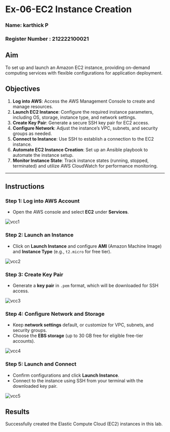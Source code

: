 # Ex-06-EC2 Instance Creation

### Name: karthick P
### Register Number : 212222100021

## **Aim**
To set up and launch an Amazon EC2 instance, providing on-demand computing services with flexible configurations for application deployment.

## **Objectives**
1. **Log into AWS**: Access the AWS Management Console to create and manage resources.
2. **Launch EC2 Instance**: Configure the required instance parameters, including OS, storage, instance type, and network settings.
3. **Create Key Pair**: Generate a secure SSH key pair for EC2 access.
4. **Configure Network**: Adjust the instance’s VPC, subnets, and security groups as needed.
5. **Connect to Instance**: Use SSH to establish a connection to the EC2 instance.
6. **Automate EC2 Instance Creation**: Set up an Ansible playbook to automate the instance setup.
7. **Monitor Instance State**: Track instance states (running, stopped, terminated) and utilize AWS CloudWatch for performance monitoring.

---

## **Instructions**

### Step 1: Log into AWS Account
   - Open the AWS console and select **EC2** under **Services**.

![vcc1](https://github.com/user-attachments/assets/44fa39e0-9b38-4e17-9c7a-c20a1a99170e)


### Step 2: Launch an Instance
   - Click on **Launch Instance** and configure **AMI** (Amazon Machine Image) and **Instance Type** (e.g., `t2.micro` for free tier).

![vcc2](https://github.com/user-attachments/assets/613ba8f0-872e-4d7d-95bd-c93c56afd5fe)


### Step 3: Create Key Pair
   - Generate a **key pair** in `.pem` format, which will be downloaded for SSH access.

![vcc3](https://github.com/user-attachments/assets/c0910ce1-5909-4a53-8be9-3498eee43d02)


### Step 4: Configure Network and Storage
   - Keep **network settings** default, or customize for VPC, subnets, and security groups.
   - Choose the **EBS storage** (up to 30 GB free for eligible free-tier accounts).

![vcc4](https://github.com/user-attachments/assets/c0656c11-7fa4-4714-9004-17f64b7cf360)


### Step 5: Launch and Connect
   - Confirm configurations and click **Launch Instance**.
   - Connect to the instance using SSH from your terminal with the downloaded key pair.

![vcc5](https://github.com/user-attachments/assets/f59100ed-1281-46c2-a8ea-ee1927d5c0e5)


## **Results**

Successfully created the Elastic Compute Cloud (EC2) instances in this lab.
